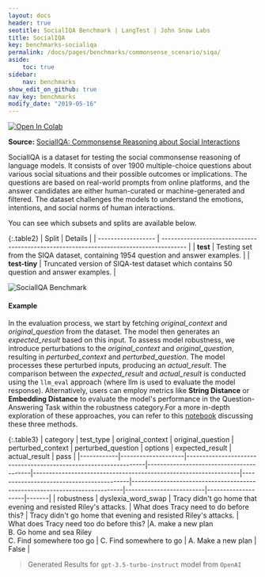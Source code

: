 ```yaml
---
layout: docs
header: true
seotitle: SocialIQA Benchmark | LangTest | John Snow Labs
title: SocialIQA
key: benchmarks-socialiqa
permalink: /docs/pages/benchmarks/commonsense_scenario/siqa/
aside:
    toc: true
sidebar:
    nav: benchmarks
show_edit_on_github: true
nav_key: benchmarks
modify_date: "2019-05-16"
---
```


<div class="h3-box" markdown="1">

[![Open In Colab](https://colab.research.google.com/assets/colab-badge.svg)](https://colab.research.google.com/github/JohnSnowLabs/langtest/blob/main/demo/tutorials/llm_notebooks/dataset-notebooks/SIQA_dataset.ipynb)

**Source:** [SocialIQA: Commonsense Reasoning about Social Interactions](https://arxiv.org/abs/1904.09728)

SocialIQA is a dataset for testing the social commonsense reasoning of language models. It consists of over 1900 multiple-choice questions about various social situations and their possible outcomes or implications. The questions are based on real-world prompts from online platforms, and the answer candidates are either human-curated or machine-generated and filtered. The dataset challenges the models to understand the emotions, intentions, and social norms of human interactions.

You can see which subsets and splits are available below.

{:.table2}
| Split              | Details                                                                                |
| ------------------ | -------------------------------------------------------------------------------------- |
| **test**      | Testing set from the SIQA dataset, containing 1954 question and answer examples.       |
| **test-tiny** | Truncated version of SIQA-test dataset which contains 50 question and answer examples. |

</div><div class="h3-box" markdown="1">

![SocialIQA Benchmark](/assets/images/benchmark/robustness_SIQA.png)

</div><div class="h3-box" markdown="1">

#### Example

In the evaluation process, we start by fetching *original_context* and *original_question* from the dataset. The model then generates an *expected_result* based on this input. To assess model robustness, we introduce perturbations to the *original_context* and *original_question*, resulting in *perturbed_context* and *perturbed_question*. The model processes these perturbed inputs, producing an *actual_result*. The comparison between the *expected_result* and *actual_result* is conducted using the `llm_eval` approach (where llm is used to evaluate the model response). Alternatively, users can employ metrics like **String Distance** or **Embedding Distance** to evaluate the model's performance in the Question-Answering Task within the robustness category.For a more in-depth exploration of these approaches, you can refer to this [notebook](https://colab.research.google.com/github/JohnSnowLabs/langtest/blob/main/demo/tutorials/misc/Evaluation_Metrics.ipynb) discussing these three methods.


{:.table3}
| category   | test_type          | original_context                                                | original_question                       | perturbed_context                                               | perturbed_question                       | options                                                                   | expected_result         | actual_result      | pass  |
|------------|--------------------|-----------------------------------------------------------------|-----------------------------------------|-----------------------------------------------------------------|------------------------------------------|---------------------------------------------------------------------------|-------------------------|--------------------|-------|
| robustness | dyslexia_word_swap | Tracy didn't go home that evening and resisted Riley's attacks. | What does Tracy need to do before this? | Tracy didn't go home that evening and resisted Riley's attacks. | What does Tracy need too do before this? |A. make a new plan<br>B. Go home and sea Riley<br>C. Find somewhere too go | C. Find somewhere to go | A. Make a new plan | False |


> Generated Results for `gpt-3.5-turbo-instruct` model from `OpenAI`

</div>